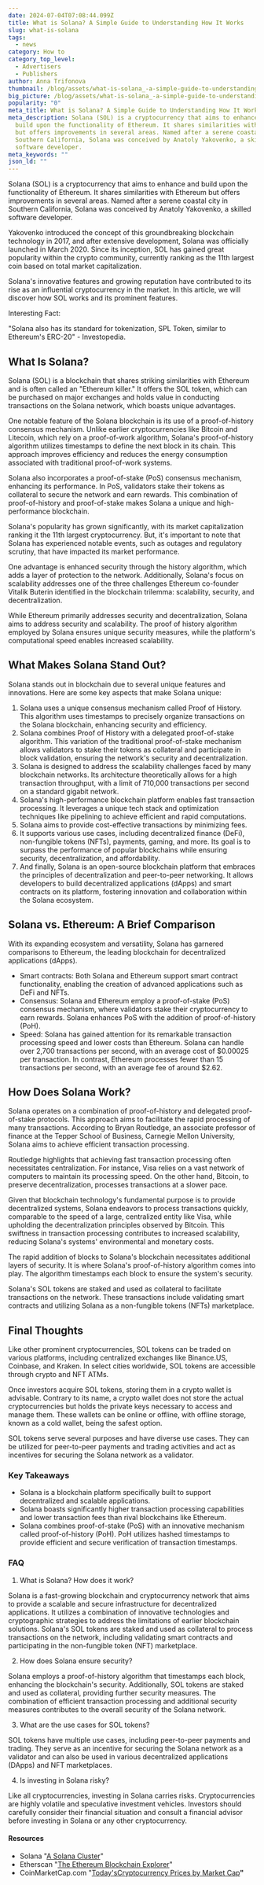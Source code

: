 ```yaml
---
date: 2024-07-04T07:08:44.099Z
title: What is Solana? A Simple Guide to Understanding How It Works
slug: what-is-solana
tags:
  - news
category: How to
category_top_level:
  - Advertisers
  - Publishers
author: Anna Trifonova
thumbnail: /blog/assets/what-is-solana_-a-simple-guide-to-understanding-how-it-works.png
big_picture: /blog/assets/what-is-solana_-a-simple-guide-to-understanding-how-it-works-1-.png
popularity: "0"
meta_title: What is Solana? A Simple Guide to Understanding How It Works
meta_description: Solana (SOL) is a cryptocurrency that aims to enhance and
  build upon the functionality of Ethereum. It shares similarities with Ethereum
  but offers improvements in several areas. Named after a serene coastal city in
  Southern California, Solana was conceived by Anatoly Yakovenko, a skilled
  software developer.
meta_keywords: ""
json_ld: ""
---
```

Solana (SOL) is a cryptocurrency that aims to enhance and build upon the functionality of Ethereum. It shares similarities with Ethereum but offers improvements in several areas. Named after a serene coastal city in Southern California, Solana was conceived by Anatoly Yakovenko, a skilled software developer.

Yakovenko introduced the concept of this groundbreaking blockchain technology in 2017, and after extensive development, Solana was officially launched in March 2020. Since its inception, SOL has gained great popularity within the crypto community, currently ranking as the 11th largest coin based on total market capitalization.

Solana's innovative features and growing reputation have contributed to its rise as an influential cryptocurrency in the market. In this article, we will discover how SOL works and its prominent features.

Interesting Fact: 

"Solana also has its standard for tokenization, SPL Token, similar to Ethereum's ERC-20" - Investopedia. 

## What Is Solana?

Solana (SOL) is a blockchain that shares striking similarities with Ethereum and is often called an "Ethereum killer." It offers the SOL token, which can be purchased on major exchanges and holds value in conducting transactions on the Solana network, which boasts unique advantages.

One notable feature of the Solana blockchain is its use of a proof-of-history consensus mechanism. Unlike earlier cryptocurrencies like Bitcoin and Litecoin, which rely on a proof-of-work algorithm, Solana's proof-of-history algorithm utilizes timestamps to define the next block in its chain. This approach improves efficiency and reduces the energy consumption associated with traditional proof-of-work systems.

Solana also incorporates a proof-of-stake (PoS) consensus mechanism, enhancing its performance. In PoS, validators stake their tokens as collateral to secure the network and earn rewards. This combination of proof-of-history and proof-of-stake makes Solana a unique and high-performance blockchain.

Solana's popularity has grown significantly, with its market capitalization ranking it the 11th largest cryptocurrency. But, it's important to note that Solana has experienced notable events, such as outages and regulatory scrutiny, that have impacted its market performance.

One advantage is enhanced security through the history algorithm, which adds a layer of protection to the network. Additionally, Solana's focus on scalability addresses one of the three challenges Ethereum co-founder Vitalik Buterin identified in the blockchain trilemma: scalability, security, and decentralization.

While Ethereum primarily addresses security and decentralization, Solana aims to address security and scalability. The proof of history algorithm employed by Solana ensures unique security measures, while the platform's computational speed enables increased scalability.

## What Makes Solana Stand Out?

Solana stands out in blockchain due to several unique features and innovations. Here are some key aspects that make Solana unique:

1. Solana uses a unique consensus mechanism called Proof of History. This algorithm uses timestamps to precisely organize transactions on the Solana blockchain, enhancing security and efficiency.
2. Solana combines Proof of History with a delegated proof-of-stake algorithm. This variation of the traditional proof-of-stake mechanism allows validators to stake their tokens as collateral and participate in block validation, ensuring the network's security and decentralization.
3. Solana is designed to address the scalability challenges faced by many blockchain networks. Its architecture theoretically allows for a high transaction throughput, with a limit of 710,000 transactions per second on a standard gigabit network.
4. Solana's high-performance blockchain platform enables fast transaction processing. It leverages a unique tech stack and optimization techniques like pipelining to achieve efficient and rapid computations.
5. Solana aims to provide cost-effective transactions by minimizing fees. 
6. It supports various use cases, including decentralized finance (DeFi), non-fungible tokens (NFTs), payments, gaming, and more. Its goal is to surpass the performance of popular blockchains while ensuring security, decentralization, and affordability.
7. And finally, Solana is an open-source blockchain platform that embraces the principles of decentralization and peer-to-peer networking. It allows developers to build decentralized applications (dApps) and smart contracts on its platform, fostering innovation and collaboration within the Solana ecosystem.

## Solana vs. Ethereum: A Brief Comparison

With its expanding ecosystem and versatility, Solana has garnered comparisons to Ethereum, the leading blockchain for decentralized applications (dApps).

* Smart contracts: Both Solana and Ethereum support smart contract functionality, enabling the creation of advanced applications such as DeFi and NFTs.
* Consensus: Solana and Ethereum employ a proof-of-stake (PoS) consensus mechanism, where validators stake their cryptocurrency to earn rewards. Solana enhances PoS with the addition of proof-of-history (PoH).
* Speed: Solana has gained attention for its remarkable transaction processing speed and lower costs than Ethereum. Solana can handle over 2,700 transactions per second, with an average cost of $0.00025 per transaction. In contrast, Ethereum processes fewer than 15 transactions per second, with an average fee of around $2.62.

## How Does Solana Work?

Solana operates on a combination of proof-of-history and delegated proof-of-stake protocols. This approach aims to facilitate the rapid processing of many transactions. According to Bryan Routledge, an associate professor of finance at the Tepper School of Business, Carnegie Mellon University, Solana aims to achieve efficient transaction processing.

Routledge highlights that achieving fast transaction processing often necessitates centralization. For instance, Visa relies on a vast network of computers to maintain its processing speed. On the other hand, Bitcoin, to preserve decentralization, processes transactions at a slower pace.

Given that blockchain technology's fundamental purpose is to provide decentralized systems, Solana endeavors to process transactions quickly, comparable to the speed of a large, centralized entity like Visa, while upholding the decentralization principles observed by Bitcoin. This swiftness in transaction processing contributes to increased scalability, reducing Solana's systems' environmental and monetary costs.

The rapid addition of blocks to Solana's blockchain necessitates additional layers of security. It is where Solana's proof-of-history algorithm comes into play. The algorithm timestamps each block to ensure the system's security.

Solana's SOL tokens are staked and used as collateral to facilitate transactions on the network. These transactions include validating smart contracts and utilizing Solana as a non-fungible tokens (NFTs) marketplace.

## Final Thoughts

Like other prominent cryptocurrencies, SOL tokens can be traded on various platforms, including centralized exchanges like Binance.US, Coinbase, and Kraken. In select cities worldwide, SOL tokens are accessible through crypto and NFT ATMs.

Once investors acquire SOL tokens, storing them in a crypto wallet is advisable. Contrary to its name, a crypto wallet does not store the actual cryptocurrencies but holds the private keys necessary to access and manage them. These wallets can be online or offline, with offline storage, known as a cold wallet, being the safest option.

SOL tokens serve several purposes and have diverse use cases. They can be utilized for peer-to-peer payments and trading activities and act as incentives for securing the Solana network as a validator.

### Key Takeaways

* Solana is a blockchain platform specifically built to support decentralized and scalable applications.
* Solana boasts significantly higher transaction processing capabilities and lower transaction fees than rival blockchains like Ethereum.
* Solana combines proof-of-stake (PoS) with an innovative mechanism called proof-of-history (PoH). PoH utilizes hashed timestamps to provide efficient and secure verification of transaction timestamps.

### FAQ 

1. What is Solana? How does it work?

Solana is a fast-growing blockchain and cryptocurrency network that aims to provide a scalable and secure infrastructure for decentralized applications. It utilizes a combination of innovative technologies and cryptographic strategies to address the limitations of earlier blockchain solutions. Solana's SOL tokens are staked and used as collateral to process transactions on the network, including validating smart contracts and participating in the non-fungible token (NFT) marketplace.

2. How does Solana ensure security?

Solana employs a proof-of-history algorithm that timestamps each block, enhancing the blockchain's security. Additionally, SOL tokens are staked and used as collateral, providing further security measures. The combination of efficient transaction processing and additional security measures contributes to the overall security of the Solana network.

3. What are the use cases for SOL tokens?

SOL tokens have multiple use cases, including peer-to-peer payments and trading. They serve as an incentive for securing the Solana network as a validator and can also be used in various decentralized applications (DApps) and NFT marketplaces.

4. Is investing in Solana risky?

Like all cryptocurrencies, investing in Solana carries risks. Cryptocurrencies are highly volatile and speculative investment vehicles. Investors should carefully consider their financial situation and consult a financial advisor before investing in Solana or any other cryptocurrency.

#### Resources

* Solana "[A Solana Cluster](https://docs.solana.com/cluster/overview)"
* Etherscan "[The Ethereum Blockchain Explorer](https://etherscan.io/)"
* CoinMarketCap.com "[Today'sCryptocurrency Prices by Market Cap](https://coinmarketcap.com/coins/)**"**